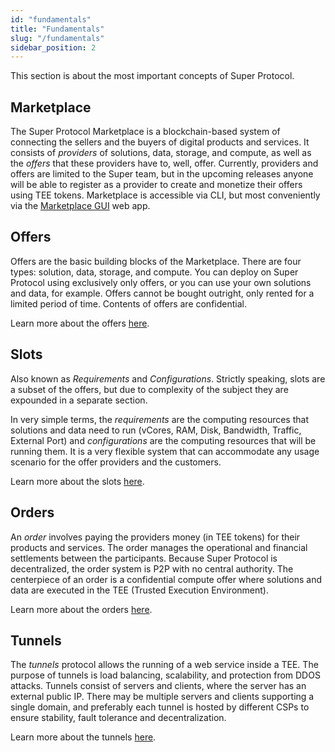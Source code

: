```yaml
---
id: "fundamentals"
title: "Fundamentals"
slug: "/fundamentals"
sidebar_position: 2
---
```


This section is about the most important concepts of Super Protocol.

## Marketplace

The Super Protocol Marketplace is a blockchain-based system of connecting the sellers and the buyers of digital products and services. It consists of *providers* of solutions, data, storage, and compute, as well as the *offers* that these providers have to, well, offer. Currently, providers and offers are limited to the Super team, but in the upcoming releases anyone will be able to register as a provider to create and monetize their offers using TEE tokens. Marketplace is accessible via CLI, but most conveniently via the [Marketplace GUI](/developers/marketplace) web app.

## Offers

Offers are the basic building blocks of the Marketplace. There are four types: solution, data, storage, and compute. You can deploy on Super Protocol using exclusively only offers, or you can use your own solutions and data, for example. Offers cannot be bought outright, only rented for a limited period of time. Contents of offers are confidential.

Learn more about the offers [here](/developers/fundamentals/offers).

## Slots

Also known as *Requirements* and *Configurations*. Strictly speaking, slots are a subset of the offers, but due to complexity of the subject they are expounded in a separate section.

In very simple terms, the *requirements* are the computing resources that solutions and data need to run (vCores, RAM, Disk, Bandwidth, Traffic, External Port) and *configurations* are the computing resources that will be running them. It is a very flexible system that can accommodate any usage scenario for the offer providers and the customers. 

Learn more about the slots [here](/developers/fundamentals/slots).

## Orders

An *order* involves paying the providers money (in TEE tokens) for their products and services. The order manages the operational and financial settlements between the participants. Because Super Protocol is decentralized, the order system is P2P with no central authority. The centerpiece of an order is a confidential compute offer where solutions and data are executed in the TEE (Trusted Execution Environment). 

Learn more about the orders [here](/developers/fundamentals/orders).


## Tunnels

The *tunnels* protocol allows the running of a web service inside a TEE. The purpose of tunnels is load balancing, scalability, and protection from DDOS attacks. Tunnels consist of servers and clients, where the server has an external public IP. There may be multiple servers and clients supporting a single domain, and preferably each tunnel is hosted by different CSPs to ensure stability, fault tolerance and decentralization.  

Learn more about the tunnels [here](/developers/fundamentals/offers).
